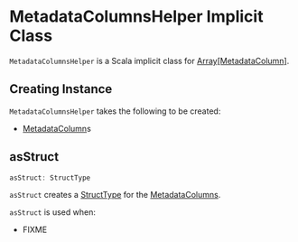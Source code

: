 # MetadataColumnsHelper Implicit Class

`MetadataColumnsHelper` is a Scala implicit class for [Array[MetadataColumn]](#metadata).

## Creating Instance

`MetadataColumnsHelper` takes the following to be created:

* <span id="metadata"> [MetadataColumn](MetadataColumn.md)s

## <span id="asStruct"> asStruct

```scala
asStruct: StructType
```

`asStruct` creates a [StructType](../types/StructType.md) for the [MetadataColumns](#metadata).

`asStruct` is used when:

* FIXME
